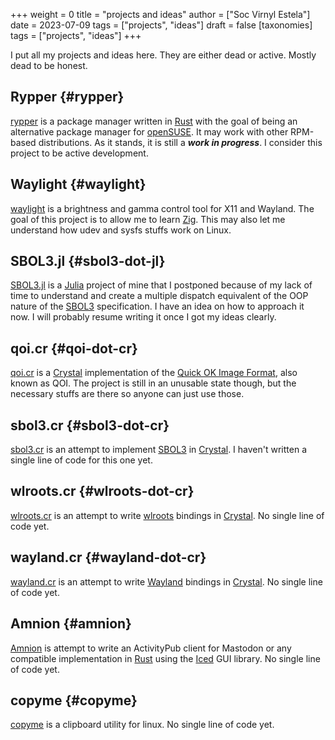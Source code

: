 +++
weight = 0
title = "projects and ideas"
author = ["Soc Virnyl Estela"]
date = 2023-07-09
tags = ["projects", "ideas"]
draft = false
[taxonomies]
  tags = ["projects", "ideas"]
+++

I put all my projects and ideas here. They are either dead or active. Mostly dead to be
honest.


## Rypper {#rypper}

[rypper](https://rypper.uncomfyhalomacro.pl) is a package manager written in [Rust](https://rust-lang.org) with the goal of being an alternative package
manager for [openSUSE](https://get.opensuse.org). It may work with other RPM-based distributions. As it stands, it is still
a _**work in progress**_. I consider this project to be active development.


## Waylight {#waylight}

[waylight](https://github.com/waycrate/waylight) is a brightness and gamma control tool for X11 and Wayland. The goal of this project
is to allow me to learn [Zig](https://ziglang.org). This may also let me understand how udev and sysfs stuffs work on
Linux.


## SBOL3.jl {#sbol3-dot-jl}

[SBOL3.jl](https://github.com/uncomfyhalomacro/SBOL3.jl) is a [Julia](https://julialang.org) project of mine that I postponed because of my lack of time to understand
and create a multiple dispatch equivalent of the OOP nature of the [SBOL3](https://sbolstandard.org/) specification. I have an
idea on how to approach it now. I will probably resume writing it once I got my ideas clearly.


## qoi.cr {#qoi-dot-cr}

[qoi.cr](https://github.com/uncomfyhalomacro/qoi.cr) is a [Crystal](https://crystal-lang.org) implementation of the [Quick OK Image Format](https://qoiformat.org), also known as QOI.
The project is still in an unusable state though, but the necessary stuffs are there so anyone
can just use those.


## sbol3.cr {#sbol3-dot-cr}

[sbol3.cr](https://github.com/uncomfyhalomacro/sbol3.cr) is an attempt to implement [SBOL3](https://sbolstandard.org/) in [Crystal](https://crystal-lang.org). I haven't written a single line of code
for this one yet.


## wlroots.cr {#wlroots-dot-cr}

[wlroots.cr](https://github.com/uncomfyhalomacro/wlroots.cr) is an attempt to write [wlroots](https://gitlab.freedesktop.org/wlroots) bindings in [Crystal](https://crystal-lang.org/). No single line of code yet.


## wayland.cr {#wayland-dot-cr}

[wayland.cr](https://github.com/uncomfyhalomacro/wayland.cr) is an attempt to write [Wayland](https://wayland.freedesktop.org/) bindings in [Crystal](https://crystal-lang.org/). No single line of code yet.


## Amnion {#amnion}

[Amnion](https://codeberg.org/uncomfyhalomacro/amnion) is attempt to write an ActivityPub client for Mastodon or any compatible implementation
in [Rust](https://rustlang.org) using the [Iced](https://iced.rs/) GUI library. No single line of code yet.


## copyme {#copyme}

[copyme](https://github.com/uncomfyhalomacro/copyme) is a clipboard utility for linux. No single line of code yet.
